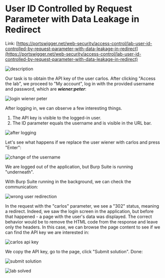 
# User ID Controlled by Request Parameter with Data Leakage in Redirect

Link: [https://portswigger.net/web-security/access-control/lab-user-id-controlled-by-request-parameter-with-data-leakage-in-redirect](https://portswigger.net/web-security/access-control/lab-user-id-controlled-by-request-parameter-with-data-leakage-in-redirect)

![description](https://www.dropbox.com/scl/fi/wvrk1bpunjupmn4g2yr0e/pb-AZ5yQQyIsZ.png?rlkey=9br6a8v7dppwy65caq4n8j3ew&raw=1)


Our task is to obtain the API key of the user carlos. After clicking "Access the lab", we proceed to "My account", log in with the provided username and password, which are ***wiener:peter***:

![login wiener peter](https://www.dropbox.com/scl/fi/zmrdpi1azrs3cpltm6fnl/pb-u9RB9PYHxR.png?rlkey=ec9idc1b0j4q2fpu27gv0c4xw&raw=1)


After logging in, we can observe a few interesting things.

1. The API key is visible to the logged-in user.
2. The ID parameter equals the username and is visible in the URL bar.

![after logging](https://www.dropbox.com/scl/fi/syg8lcwrtcmz6d1dthti8/pb-klMD0Z5yNs.png?rlkey=h9j9m5hivikyvw6htnfrbvoam&raw=1)



Let's see what happens if we replace the user wiener with carlos and press "Enter":

![change of the username](https://www.dropbox.com/scl/fi/xy6w7rfk2h92wsby69el0/pb-nCe8zPa8F6.png?rlkey=vuad58c1lu5b9b1g28mos6n67&raw=1)


We are logged out of the application, but Burp Suite is running "underneath".

With Burp Suite running in the background, we can check the communication:

![wrong user redirection](https://www.dropbox.com/scl/fi/982djtnsabc0c93ql5kuy/pb-QRaKEtgAFA.png?rlkey=4jk764lkjre7qdsmy0jvsnclp&raw=1)




In the request with the "carlos" parameter, we see a "302" status, meaning a redirect. Indeed, we saw the login screen in the application, but before that happened - a page with the user's data was displayed. The correct behavior would be to remove the HTML code from the response and leave only the headers. In this case, we can browse the page content to see if we can find the API key we are interested in:


![carlos api key](https://www.dropbox.com/scl/fi/d4m8b2wgx1e59s0kcsjxp/pb-OtQgVybd8h.png?rlkey=sumpb4p3gzpe3ibp83oan6t8f&raw=1)



We copy the API key, go to the page, click "Submit solution". Done:


![submit solution](https://www.dropbox.com/scl/fi/ny7e1ozqzq2eb520afn4i/pb-zdYLFRWzAz.png?rlkey=yot21gydj57mquptd1i8igdzn&raw=1)



![lab solved](https://www.dropbox.com/scl/fi/m9kcvdhlkgjp966a7sost/pb-tWHBKur2Yp.png?rlkey=5qissdepkptuokas4a76ckilo&raw=1)